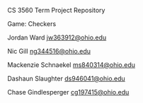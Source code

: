 CS 3560 Term Project Repository

Game: Checkers

Jordan Ward			jw363912@ohio.edu

Nic Gill			ng344516@ohio.edu

Mackenzie Schnaekel		ms840314@ohio.edu

Dashaun Slaughter		ds946041@ohio.edu

Chase Gindlesperger		cg197415@ohio.edu


